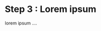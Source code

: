 Step 3 : Lorem ipsum
=============================================================

lorem ipsum ....
